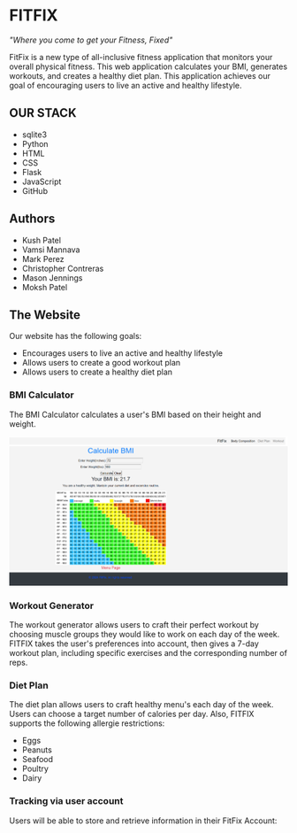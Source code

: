 # FITFIX
_"Where you come to get your Fitness, Fixed"_

FitFix is a new type of all-inclusive fitness application that monitors your overall physical fitness. This web application calculates your BMI, generates workouts, and creates a healthy diet plan. This application achieves our goal of encouraging users to live an active and healthy lifestyle.

## OUR STACK
- sqlite3
- Python
- HTML
- CSS
- Flask
- JavaScript
- GitHub

## Authors
- Kush Patel
- Vamsi Mannava
- Mark Perez
- Christopher Contreras
- Mason Jennings
- Moksh Patel

## The Website
Our website has the following goals:
- Encourages users to live an active and healthy lifestyle
- Allows users to create a good workout plan
- Allows users to create a healthy diet plan

### BMI Calculator
The BMI Calculator calculates a user's BMI based on their height and weight.

![](https://github.com/kushpatelj86/CPSC-362-Group-Project-Workout-Website-/blob/main/screenshots/Screenshot%20from%202024-04-25%2011-23-52.png)

### Workout Generator
The workout generator allows users to craft their perfect workout by choosing muscle groups they would like to work on each day of the week. FITFIX takes the user's preferences into account, then gives a 7-day workout plan, including specific exercises and the corresponding number of reps.

### Diet Plan
The diet plan allows users to craft healthy menu's each day of the week. Users can choose a target number of calories per day. Also, FITFIX supports the following allergie restrictions:
-  Eggs
-  Peanuts
-  Seafood
-  Poultry
-  Dairy

### Tracking via user account
Users will be able to store and retrieve information in their FitFix Account:

